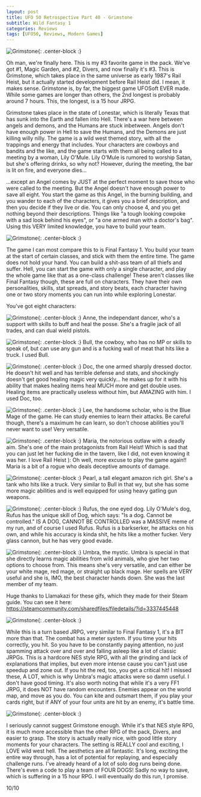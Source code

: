```yaml
---
layout: post
title: UFO 50 Retrospective Part 40 - Grimstone
subtitle: Wild Fantasy 1
categories: Reviews
tags: [UFO50, Reviews, Modern Games]
---
```


![Grimstone](https://imgur.com/dVafPbK.png){: .center-block :}

Oh man, we're finally here. This is my #3 favorite game in the pack. We've got #1, Magic Garden, and #2, Divers, and now finally it's #3. This is Grimstone, which takes place in the same universe as early 1987's Rail Heist, but it actually started development before Rail Heist did. I mean, it makes sense. Grimstone is, by far, the biggest game UFOSoft EVER made. While some games are longer than others, the 2nd longest is probably around 7 hours. This, the longest, is a 15 hour JRPG.

Grimstone takes place in the state of Lonestar, which is literally Texas that has sunk into the Earth and fallen into Hell. There's a war here between angels and demons, and the Humans are stuck inbetween. Angels don't have enough power in Hell to save the Humans, and the Demons are just killing willy nilly. The game is a wild west themed story, with all the trappings and energy that includes. Your characters are cowboys and bandits and the like, and the game starts with them all being called to a meeting by a woman, Lily O'Mule. Lily O'Mule is rumored to worship Satan, but she's offering drinks, so why not? However, during the meeting, the bar is lit on fire, and everyone dies...

...except an Angel comes by JUST at the perfect moment to save those who were called to the meeting. But the Angel doesn't have enough power to save all eight. You start the game as this Angel, in the burning building, and you wander to each of the characters, it gives you a brief description, and then you decide if they live or die. You can only choose 4, and you get nothing beyond their descriptions. Things like "a tough looking cowpoke with a sad look behind his eyes", or "a one armed man with a doctor's bag". Using this VERY limited knowledge, you have to build your team.

![Grimstone](https://imgur.com/t0MPbfG.png){: .center-block :}

The game I can most compare this to is Final Fantasy 1. You build your team at the start of certain classes, and stick with them the entire time. The game does not hold your hand. You can build a shit-ass team of all thiefs and suffer. Hell, you can start the game with only a single character, and play the whole game like that as a one-class challenge! These aren't classes like Final Fantasy though, these are full on characters. They have their own personalities, skills, stat spreads, and story beats, each character having one or two story moments you can run into while exploring Lonestar.

You've got eight characters:

![Grimstone](https://imgur.com/FJn20gF.gif){: .center-block :}
Anne, the independant dancer, who's a support with skills to buff and heal the posse. She's a fragile jack of all trades, and can dual wield pistols.

![Grimstone](https://imgur.com/A02fZgi.gif){: .center-block :}
Bull, the cowboy, who has no MP or skills to speak of, but can use any gun and is a fucking wall of meat that hits like a truck. I used Bull.

![Grimstone](https://imgur.com/JxiUlcv.gif){: .center-block :}
Doc, the one armed sharply dressed doctor. He doesn't hit well and has terrible defense and stats, and shockingly doesn't get good healing magic very quickly... he makes up for it with his ability that makes healing items heal MUCH more and get double uses. Healing items are practically useless without him, but AMAZING with him. I used Doc, too.

![Grimstone](https://imgur.com/uQzhWp0.gif){: .center-block :}
Lee, the handsome scholar, who is the Blue Mage of the game. He can study enemies to learn their attacks. Be careful though, there's a maximum he can learn, so don't choose abilities you'll never want to use! Very versatile.

![Grimstone](https://imgur.com/5tzaPQq.gif){: .center-block :}
Maria, the notorious outlaw with a deadly aim. She's one of the main protagonists from Rail Heist! Which is sad that you can just let her fucking die in the tavern, like I did, not even knowing it was her. I love Rail Heist ): Oh well, more excuse to play the game again!! Maria is a bit of a rogue who deals deceptive amounts of damage.

![Grimstone](https://imgur.com/03NIp10.gif){: .center-block :}
Pearl, a tall elegant amazon rich girl. She's a tank who hits like a truck. Very similar to Bull in that wy, but she has some more magic abilities and is well equipped for using heavy gatling gun weapons.

![Grimstone](https://imgur.com/SAV4HkA.gif){: .center-block :}
Rufus, the one eyed dog. Lily O'Mule's dog, Rufus has the unique skill of Dog, which says: "Is a dog. Cannot be controlled." IS A DOG, CANNOT BE CONTROLLED was a MASSIVE meme of my run, and of course I used Rufus. Rufus is a barkserker, he attacks on his own, and while his accuracy is kinda shit, he hits like a mother fucker. Very glass cannon, but he has very good evade.

![Grimstone](https://imgur.com/sDXbmaN.gif){: .center-block :}
Umbra, the mystic. Umbra is special in that she directly learns magic abilities from wild animals, who give her two options to choose from. This means she's very versatile, and can either be your white mage, red mage, or straight up black mage. Her spells are VERY useful and she is, IMO, the best character hands down. She was the last member of my team.

Huge thanks to Llamakazi for these gifs, which they made for their Steam guide. You can see it here: https://steamcommunity.com/sharedfiles/filedetails/?id=3337445448

![Grimstone](https://imgur.com/w02SBYG.png){: .center-block :}

While this is a turn based JRPG, very similar to Final Fantasy 1, it's a BIT more than that. The combat has a meter system. If you time your hits correctly, you hit. So you have to be constantly paying attention, no just spamming attack over and over and falling asleep like a lot of classic JRPGs. This is a hardcore NES style RPG, with all the grinding and lack of explanations that implies, but even more intense cause you can't just use speedup and zone out. If you hit the red, too, you get a critical hit! I missed these, A LOT, which is why Umbra's magic attacks were so damn useful. I don't have good timing. It's also worth noting that while it's a very FF1 JRPG, it does NOT have random encounters. Enemies appear on the world map, and move as you do. You can kite and outsmart them, if you play your cards right, but if ANY of your four units are hit by an enemy, it's battle time.

![Grimstone](https://imgur.com/BZhwmNC.png){: .center-block :}

I seriously cannot suggest Grimstone enough. While it's that NES style RPG, it is much more accessible than the other RPG of the pack, Divers, and easier to grasp. The story is actually really nice, with good little story moments for your characters. The setting is REALLY cool and exciting, I LOVE wild west hell. The aesthetics are all fantastic. It's long, exciting the entire way through, has a lot of potential for replaying, and especially challenge runs. I've already heard of a lot of solo dog runs being done. There's even a code to play a team of FOUR DOGS! Sadly no way to save, which is suffering in a 15 hour RPG. I will eventually do this run, I promise.

10/10